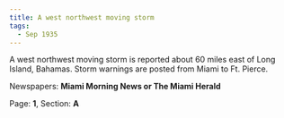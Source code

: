 ```yaml
---  
title: A west northwest moving storm  
tags:  
  - Sep 1935  
---  
```

  
A west northwest moving storm is reported about 60 miles east of Long Island, Bahamas. Storm warnings are posted from Miami to Ft. Pierce.  
  
Newspapers: **Miami Morning News or The Miami Herald**  
  
Page: **1**, Section: **A** 
